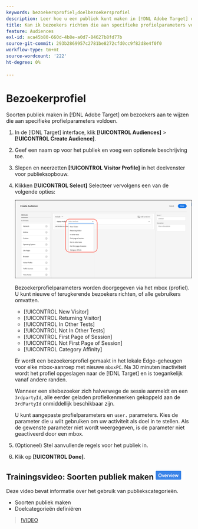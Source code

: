 ```yaml
---
keywords: bezoekersprofiel;doelbezoekersprofiel
description: Leer hoe u een publiek kunt maken in [!DNL Adobe Target] om bezoekers aan te wijzen die specifieke profielparameters zoals nieuwe of terugkerende bezoeker, categoriaffiniteit, en meer voldoen.
title: Kan ik bezoekers richten die aan specifieke profielparameters voldoen?
feature: Audiences
exl-id: aca45b80-660d-4b8e-a0d7-84627b8fd77b
source-git-commit: 293b2869957c2781be8272cfd0cc9f82d8e4f0f0
workflow-type: tm+mt
source-wordcount: '222'
ht-degree: 0%

---
```


# Bezoekerprofiel

Soorten publiek maken in [!DNL Adobe Target] om bezoekers aan te wijzen die aan specifieke profielparameters voldoen.

1. In de [!DNL Target] interface, klik **[!UICONTROL Audiences]** > **[!UICONTROL Create Audience]**.
1. Geef een naam op voor het publiek en voeg een optionele beschrijving toe.
1. Slepen en neerzetten **[!UICONTROL Visitor Profile]** in het deelvenster voor publieksopbouw.

1. Klikken **[!UICONTROL Select]** Selecteer vervolgens een van de volgende opties:

   ![afbeelding target_bezoeker_profile](assets/target_visitor_profile.png)

   Bezoekerprofielparameters worden doorgegeven via het mbox (profiel). U kunt nieuwe of terugkerende bezoekers richten, of alle gebruikers omvatten.

   * [!UICONTROL New Visitor]
   * [!UICONTROL Returning Visitor]
   * [!UICONTROL In Other Tests]
   * [!UICONTROL Not In Other Tests]
   * [!UICONTROL First Page of Session]
   * [!UICONTROL Not First Page of Session]
   * [!UICONTROL Category Affinity]

   Er wordt een bezoekersprofiel gemaakt in het lokale Edge-geheugen voor elke mbox-aanroep met nieuwe `mboxPC`. Na 30 minuten inactiviteit wordt het profiel opgeslagen naar de [!DNL Target] en is toegankelijk vanaf andere randen.

   Wanneer een sitebezoeker zich halverwege de sessie aanmeldt en een `3rdpartyId`, alle eerder geladen profielkenmerken gekoppeld aan de `3rdPartyId` onmiddellijk beschikbaar zijn.

   U kunt aangepaste profielparameters en `user.` parameters. Kies de parameter die u wilt gebruiken om uw activiteit als doel in te stellen. Als de gewenste parameter niet wordt weergegeven, is de parameter niet geactiveerd door een mbox.

1. (Optioneel) Stel aanvullende regels voor het publiek in.
1. Klik op **[!UICONTROL Done]**.

## Trainingsvideo: Soorten publiek maken ![Overzicht badge](/help/main/assets/overview.png)

Deze video bevat informatie over het gebruik van publiekscategorieën.

* Soorten publiek maken
* Doelcategorieën definiëren

>[!VIDEO](https://video.tv.adobe.com/v/17392)
